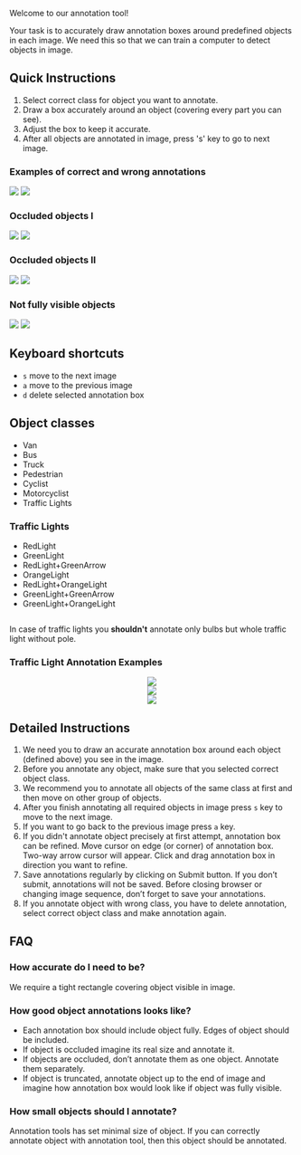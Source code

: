 Welcome to our annotation tool!

Your task is to accurately draw annotation boxes around predefined objects in each image.
We need this so that we can train a computer to detect objects in image.

## Quick Instructions
1. Select correct class for object you want to annotate.
2. Draw a box accurately around an object (covering every part you can see).
3. Adjust the box to keep it accurate.
4. After all objects are annotated in image, press 's' key to go to next image.

### Examples of correct and wrong annotations

![](http://i.imgur.com/eH7447y.png)
![](http://i.imgur.com/OJFawLh.png)

### Occluded objects I

![](http://i.imgur.com/konMqlX.png)
![](http://i.imgur.com/K4nrQ2G.png)

### Occluded objects II

![](http://i.imgur.com/Hw7mXi9.png)
![](http://i.imgur.com/WduYbXi.png)

### Not fully visible objects

![](http://i.imgur.com/gINgF8e.png)
![](http://i.imgur.com/8vrWefC.png)

## Keyboard shortcuts
- `s` move to the next image
- `a` move to the previous image
- `d` delete selected annotation box

## Object classes
- Van
- Bus
- Truck
- Pedestrian
- Cyclist
- Motorcyclist
- Traffic Lights

### Traffic Lights
- RedLight
- GreenLight
- RedLight+GreenArrow
- OrangeLight
- RedLight+OrangeLight
- GreenLight+GreenArrow
- GreenLight+OrangeLight

<center>
  <img src=""/><br/ >
</center>

In case of traffic lights you **shouldn't** annotate only bulbs but whole traffic light without pole.

### Traffic Light Annotation Examples
<center>
  <img src="http://i.imgur.com/hfPBBIW.png" /><br/ >
  <img src="http://i.imgur.com/gjRLznZ.png" /><br/ >
  <img src="http://i.imgur.com/YrsyYeI.png" />
</center>

## Detailed Instructions
1. We need you to draw an accurate annotation box around each object (defined above) you see in the image.
2. Before you annotate any object, make sure that you selected correct object class.
3. We recommend you to annotate all objects of the same class at first and then move on other group of objects.
4. After you finish annotating all required objects in image press `s` key to move to the next image.
5. If you want to go back to the previous image press `a` key.
6. If you didn't annotate object precisely at first attempt, annotation box can be refined. Move cursor on edge (or corner) of annotation box. Two-way arrow cursor will appear. Click and drag annotation box in direction you want to refine.
7. Save annotations regularly by clicking on Submit button. If you don’t submit, annotations will not be saved. Before closing browser or changing image sequence, don’t forget to save your annotations.
8. If you annotate object with wrong class, you have to delete annotation, select correct object class and make annotation again.

## FAQ
### How accurate do I need to be?
We require a tight rectangle covering object visible in image.

### How good object annotations looks like?
- Each annotation box should include object fully. Edges of object should be included.
- If object is occluded imagine its real size and annotate it.
- If objects are occluded, don’t annotate them as one object. Annotate them separately.
- If object is truncated, annotate object up to the end of image and imagine how annotation box would look like if object was fully visible.

### How small objects should I annotate?
Annotation tools has set minimal size of object. If you can correctly annotate object with annotation tool, then this object should be annotated.
